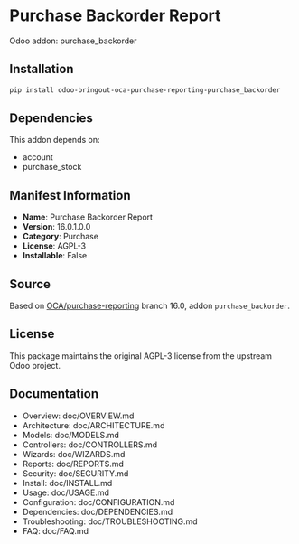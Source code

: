 # Purchase Backorder Report

Odoo addon: purchase_backorder

## Installation

```bash
pip install odoo-bringout-oca-purchase-reporting-purchase_backorder
```

## Dependencies

This addon depends on:
- account
- purchase_stock

## Manifest Information

- **Name**: Purchase Backorder Report
- **Version**: 16.0.1.0.0
- **Category**: Purchase
- **License**: AGPL-3
- **Installable**: False

## Source

Based on [OCA/purchase-reporting](https://github.com/OCA/purchase-reporting) branch 16.0, addon `purchase_backorder`.

## License

This package maintains the original AGPL-3 license from the upstream Odoo project.

## Documentation

- Overview: doc/OVERVIEW.md
- Architecture: doc/ARCHITECTURE.md
- Models: doc/MODELS.md
- Controllers: doc/CONTROLLERS.md
- Wizards: doc/WIZARDS.md
- Reports: doc/REPORTS.md
- Security: doc/SECURITY.md
- Install: doc/INSTALL.md
- Usage: doc/USAGE.md
- Configuration: doc/CONFIGURATION.md
- Dependencies: doc/DEPENDENCIES.md
- Troubleshooting: doc/TROUBLESHOOTING.md
- FAQ: doc/FAQ.md
